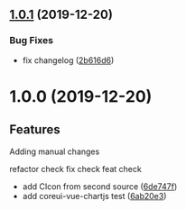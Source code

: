 ## [1.0.1](https://github.com/woothu/vue-ts-test/compare/1.0.0...1.0.1) (2019-12-20)


### Bug Fixes

* fix changelog ([2b616d6](https://github.com/woothu/vue-ts-test/commit/2b616d6f71f4fbfa0353528753c6e4b77678a349))

# 1.0.0 (2019-12-20)

## Features

Adding manual changes

refactor check
fix check
feat check

* add CIcon from second source ([6de747f](https://github.com/woothu/vue-ts-test/commit/6de747f2ba7db85fcfea7c9fa1020c237535d085))
* add coreui-vue-chartjs test ([6ab20e3](https://github.com/woothu/vue-ts-test/commit/6ab20e39a4e4917dc3f59a84c83d9fe937e1b84f))
